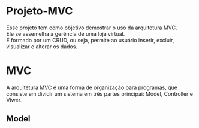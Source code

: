 # Projeto-MVC

Esse projeto tem como objetivo demostrar o uso da arquitetura MVC.<br>
Ele se assemelha a gerência de uma loja virtual.<br>
É formado por um CRUD, ou seja, permite ao usuário inserir, excluir, visualizar e alterar os dados.<br>

# MVC
A arquitetura MVC é uma forma de organização para programas, que consiste em dividir um sistema em três partes principai: Model, Controller e Viwer.<br>
<h2> Model </h2>
